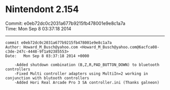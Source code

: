# Nintendont 2.154
Commit: e0eb72dc0c2031a677b9215fb478001e9e8c1a7a  
Time: Mon Sep 8 03:37:18 2014   

-----

```
commit e0eb72dc0c2031a677b9215fb478001e9e8c1a7a
Author: Howard_M_Busch@yahoo.com <Howard_M_Busch@yahoo.com@6acfca08-c3de-247c-4448-9f1a92385553>
Date:   Mon Sep 8 03:37:18 2014 +0000

    -Added shutdown combination (B,Z,R,PAD_BUTTON_DOWN) to bluetooth controllers
    -Fixed Multi controller adapters using MultiIn=2 working in conjunction with blutooth controllers
    -Added Hori Real Arcade Pro 3 SA controller.ini (Thanks galneon)
```
